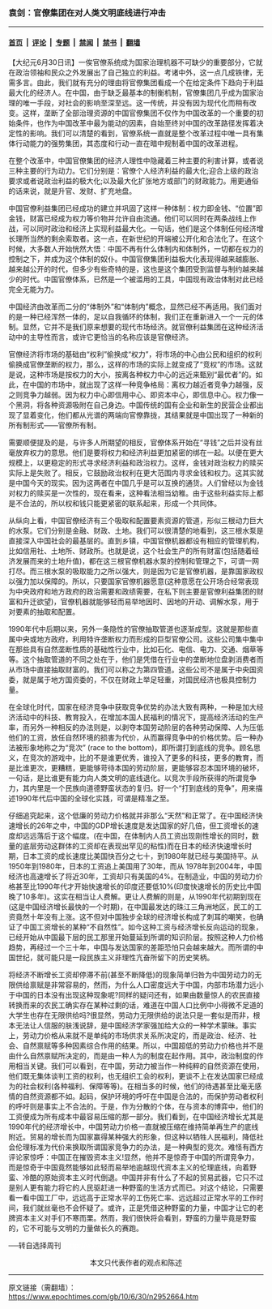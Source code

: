 ### 袁剑：官僚集团在对人类文明底线进行冲击

---

#### [首页](../../../..?n2952664) &nbsp;|&nbsp; [评论](../../../../../epoch-comment?n2952664) &nbsp;|&nbsp; [专题](../../../../../epoch-special?n2952664) &nbsp;|&nbsp; [禁闻](../../../../../epoch-news?n2952664) &nbsp;|&nbsp; [禁书](../../../../../books?n2952664) &nbsp;|&nbsp; [翻墙](https://github.com/gfw-breaker/nogfw/blob/master/README.md?n2952664)


<div class="post_content" id="artbody" itemprop="articleBody">
 <!-- article content begin -->
 <p>
  【大纪元6月30日讯】一俟官僚系统成为国家治理机器不可缺少的重要部分，它就在政治领袖和民众之外发展出了自己独立的利益。考诸中外，这一点几成铁律，无需多言。由此，我们就有充分的理由将官僚集团看成一个在给定条件下趋向于利益最大化的经济人。在中国，由于缺乏最基本的制衡机制，官僚集团几乎成为国家治理的唯一手段，对社会的影响至深至远。这一传统，并没有因为现代化而稍有改变。这样，垄断了全部治理资源的中国官僚集团不仅作为中国改革的一个重要的初始条件，也作为中国改革中最为能动的因素，自始至终对中国的改革路径发挥着决定性的影响。我们可以清楚的看到，官僚系统一直就是整个改革过程中唯一具有集体行动能力的强势集团，其态度和行动一直在暗中规制着中国的改革进程。
 </p>
 <p>
  在整个改革中，中国官僚集团的经济人理性中隐藏着三种主要的利害计算，或者说三种主要的行为动力。它们分别是：官僚个人经济利益的最大化;迎合上级的政治要求或者说政治利益的极大化;以及最大化扩张地方或部门的财政能力。用更通俗的话来说，就是升官、发财、扩充地盘。
 </p>
 <p>
  中国官僚利益集团已经成功的建立并巩固了这样一种体制：权力即金钱、“位置”即金钱，财富已经成为权力等价物并允许自由流通。他们可以同时在两条战线上作战，可以同时政治和经济上实现利益最大化。一句话，他们是这个体制任何经济增长理所当然的剩余索取者。这一点，在新世纪的开端被公开化和合法化了。在这个时候，大多数人开始恍然大悟：中国不再有什么体制内和体制外，一切都在权力的控制之下，并成为这个体制的奴仆。中国官僚集团利益极大化表现得越来越膨胀、越来越公开的时代，但多少有些奇特的是，这也是这个集团受到监督与制约越来越少的时代。中国官僚体系，已然是一个被滥用的工具，中国现有政治体制对此已经完全无能为力。
 </p>
 <p>
  中国经济由改革而二分的“体制外”和“体制内”概念，显然已经不再适用。我们面对的是一种已经浑然一体的，足以自我循环的体制，我们正在重新进入一个一元的体制。显然，它并不是我们原来想要的现代市场经济。就官僚利益集团在这种经济活动中的主导性而言，或许它更恰当的名称应该是官僚经济。
 </p>
 <p>
  官僚经济将市场的基础由“权利”偷换成“权力”，将市场的中心由公民和组织的权利偷换成官僚垄断的权力，那么，这样的市场的实际上就变成了“竞权”的市场。这就是说，这种市场是按权力的大小，按离各种权力中心的远近来甄别“最优者”的。如此，在中国的市场中，就出现了这样一种竞争格局：离权力越近者竞争力越强，反之则竞争力越弱。因为权力中心即信用中心、即资本中心，即信息中心。权力像一个黑洞，将各种资源吸附在自己身边。中国传统的国有企业和新生的民营企业都出现了显着变化，他们都从光谱的两端向官僚靠拢，其结果就是中国出现了一种新的所有制形式——官僚所有制。
 </p>
 <p>
  需要顺便提及的是，与许多人所期望的相反，官僚体系开始在“寻钱”之后并没有丝毫放弃权力的意思。他们是要将权力和经济利益更加紧密的绑在一起。以便在更大规模上，以更稳定的形式寻求经济利益和政治权力。这样，金钱对政治权力的赎买实际上是失败了。相反，它鼓励政治权利在更大范围内寻求金钱和权力。这其实就是中国今天的现实。因为这两者在中国几乎是可以互换的通货。人们曾经以为金钱对权力的赎买是一次性的，现在看来，这种看法相当幼稚。由于这些利益实际上都是不合法的，所以权和钱只能更紧密的联系起来，形成一个共同体。
 </p>
 <p>
  从纵向上看，中国官僚经济有三个吸取和配置要素资源的管道，形似三根动力巨大的水泵。它们分别是金融、财政、土地。我们可以很清楚的地看到，这三根水泵是直接深入中国社会的最基层的。直到乡镇，中国官僚机器都设有相应的管理机构，比如信用社、土地所、财政所。也就是说，这个社会生产的所有财富(包括随着经济发展而来的土地升值)，都在这三根官僚机器水泵的控制和管理之下，可谓一网打尽。而三根水泵的吸取能力之所以强大，则是因为它是官僚机器，是靠国家政权以强力加以保障的。所以，只要国家官僚机器愿意(这种意愿在公开场合经常表现为中央政府和地方政府的政治需要和政绩需要，在私下则主要是官僚利益集团的财富和升迁欲望)，官僚机器就能够轻而易举地因时、因地的开动、调解水泵，用于对要素的抽取和配置。
 </p>
 <p>
  1990年代中后期以来，另外一条隐性的官僚抽取管道也逐渐成型。这就是那些直属中央或地方政府，利用特许垄断权力而形成的巨型官僚公司。这些公司集中集中在那些具有自然垄断性质的基础性行业中，比如石化、电信、电力、交通、烟草等等。这个抽取管道的不同之处在于，他们是凭借在行业中的垄断地位盘剥消费者而从市场中直接抽取财富的。我们可以称之为第四管道。这些公司不是属于中央国资委，就是属于地方国资委的，不仅在财政上举足轻重，对国民经济也极具控制力量。
 </p>
 <p>
  在全球化时代，国家在经济竞争中获取竞争优势的办法大致有两种，一种是加大经济活动中的科技、教育投入，在增加本国人民福利的情况下，提高经济活动的生产率，而另外一种相反的办法则是，以剥夺本国劳动阶层的各种劳动保障、人为压低他们的工资，放任自然环境的损害为代价，从而赢得竞争中的价格优势。后一种办法被形象地称之为“竞次” (race to the bottom)，即所谓打到底线的竞争。顾名思义，在竞次的游戏中，比的不是谁更优秀，谁投入了更多的科技，更多的教育，而是比谁更次，更糟糕，更能够苛待本国的劳动阶层，更能够容忍本国环境的破坏，一句话，是比谁更有能力向人类文明的底线退化。以竞次手段所获得的所谓竞争力，其内里是一个民族向道德野蛮状态的复归。好一个“打到底线的竞争”，用来描述1990年代后中国的全球化实践，可谓是精准之至。
 </p>
 <p>
  仔细追究起来，这个低廉的劳动力价格就并非那么“天然”和正常了。在中国经济快速增长的26年之中，中国的GDP增长速度是发达国家的好几倍，但工资增长的速度却远远落后于这个幅度。(在中国，在体制内人员工资出现刚性增长的同时，数量的底层劳动这群体的工资却在表现出罕见的粘性)而在日本的经济快速增长时期，日本工资的成长速度比美国快百分之七十，到1980年就已经与美国持平。从1950年到1980年，日本的工资追上美国用了30年，而从 1978年到2004年，中国经济也高速增长了将近30年，工资却只有美国的4%。在制造业，中国的劳动力价格甚至比1990年代才开始快速增长的印度还要低10%(印度快速增长的历史比中国晚了10多年)。这实在相当让人费解。更让人费解的则是，从1990年代初期到现在(这是中国经济增长最快的一个时期)，在中国最发达的珠江三角洲地区，民工的工资竟然十年没有上涨。这不但对中国独步全球的经济增长构成了刺耳的嘲笑，也确证了中国工资增长的某种“不自然性”。如今这种工资与经济增长反向运动的现象，已经开始从中国最下层的民工那里开始蔓延到所谓的知识阶层。按照这种人力价格趋势，再经过一个三十年，中国与发达国家的差距恐怕只会越来越大。而所谓的中国世纪，就可能只是一段民族主义非理性亢奋所留下的历史笑柄。
 </p>
 <p>
  将经济不断增长工资却停滞不前(甚至不断降低)的现象简单归咎为中国劳动力的无限供给禀赋是非常容易的，然而，为什么人口密度远大于中国，内部市场潜力远小于中国的日本没有出现这种现象呢?同样的疑问还有，如果由数量惊人的农民直接转换而来的农民工确实存在某种过剩的话，难道在中国人口比例中小得微不足道的大学生也存在无限供给吗?很显然，劳动力无限供给的说法只是一套似是而非，根本无法让人信服的肤浅说辞，是中国经济学家强加给大众的一种学术蒙昧。事实上，劳动力价格从来就不是单纯的市场供求关系所决定的，而是政治、经济、社会、自然禀赋等多种因素综合作用的结果。所以，中国超低的劳动力价格也并不是由什么自然禀赋所决定的，而是由一种人为的制度在起作用。其中，政治制度的作用相当关键。我们可以看到，在中国，劳动力被当作一种纯粹的自然资源在使用，他们既无集体谈判工资的权利，也无组织工会的权利，更谈不上在发达国家已经成为的社会权利(各种福利、保障等等)。在相当多的时候，他们的待遇甚至比毫无感情的自然资源都不如。起码，保护环境的呼吁在中国是合法的，而保护劳动者权利的呼吁则是事实上不合法的。于是，作为分散的个体，在与资本的博弈中，他们的工资便成为所有成本中最容易压缩的那一部分。我们看到，在中国经济增长尤其是1990年代的经济增长中，中国劳动力价格一直就被压缩在维持简单再生产的底线附近。贸易的增长而为国家赢得某种强大的形象，但这种以牺牲人民福利，降低社会伦理标准为代价来换取所谓国家竞争力的办法，是一种典型的竞次。难怪有西方评论家惊呼：中国正在摧毁资本主义!显然，他并不是惊奇于中国的所谓竞争力，而是惊奇于中国竟然能够如此轻而易举地逾越现代资本主义的伦理底线，向着野蛮、冷酷的原始资本主义时代倒退。中国并非有什么了不起的贸易武器，它只不过是别人更有能力将它的人民驱赶进一种野蛮的生活方式而已。对这个结论，只需要看一看中国工厂中，远远高于正常水平的工伤死亡率、远远超过正常水平的工作时间，我们就丝毫也不会怀疑了。或许，正是凭借这种野蛮的力量，中国才让它的老牌资本主义对手们不寒而栗。然而，我们很快将会看到，野蛮的力量毕竟是野蛮的，它不可能与文明的力量做长久的赛跑。
 </p>
 <p>
  ──转自选择周刊
  <font color="#ffffff">
   (http://www.dajiyuan.com)
  </font>
  <br/>
  <center>
   <font class="GY13">
    本文只代表作者的观点和陈述
   </font>
  </center>
 </p>
 <!-- article content end -->
 <div id="below_article_ad">
 </div>
</div>


---

原文链接（需翻墙）：https://www.epochtimes.com/gb/10/6/30/n2952664.htm